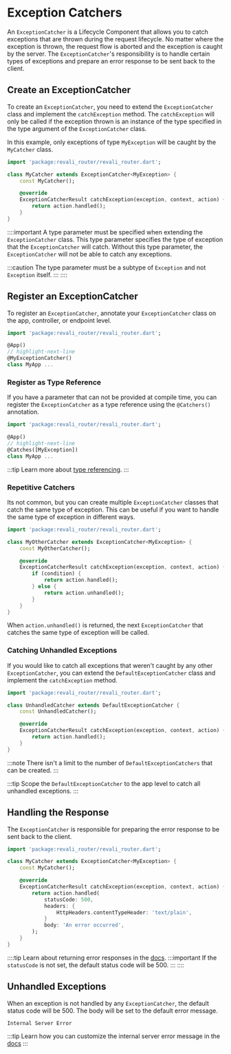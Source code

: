 # Exception Catchers

An `ExceptionCatcher` is a Lifecycle Component that allows you to catch exceptions that are thrown during the request lifecycle. No matter where the exception is thrown, the request flow is aborted and the exception is caught by the server. The `ExceptionCatcher`'s responsibility is to handle certain types of exceptions and prepare an error response to be sent back to the client.

## Create an ExceptionCatcher

To create an `ExceptionCatcher`, you need to extend the `ExceptionCatcher` class and implement the `catchException` method. The `catchException` will only be called if the exception thrown is an instance of the type specified in the type argument of the `ExceptionCatcher` class.

In this example, only exceptions of type `MyException` will be caught by the `MyCatcher` class.

```dart title="lib/catchers/my_catcher.dart"
import 'package:revali_router/revali_router.dart';

class MyCatcher extends ExceptionCatcher<MyException> {
    const MyCatcher();

    @override
    ExceptionCatcherResult catchException(exception, context, action) {
        return action.handled();
    }
}
```

::::important
A type parameter must be specified when extending the `ExceptionCatcher` class. This type parameter specifies the type of exception that the `ExceptionCatcher` will catch. Without this type parameter, the `ExceptionCatcher` will not be able to catch any exceptions.

:::caution
The type parameter must be a subtype of `Exception` and not `Exception` itself.
:::
::::

## Register an ExceptionCatcher

To register an `ExceptionCatcher`, annotate your `ExceptionCatcher` class on the app, controller, or endpoint level.

```dart title="routes/my_app.dart"
import 'package:revali_router/revali_router.dart';

@App()
// highlight-next-line
@MyExceptionCatcher()
class MyApp ...
```

### Register as Type Reference

If you have a parameter that can not be provided at compile time, you can register the `ExceptionCatcher` as a type reference using the `@Catchers()` annotation.

```dart title="routes/my_app.dart"
import 'package:revali_router/revali_router.dart';

@App()
// highlight-next-line
@Catches([MyException])
class MyApp ...
```

:::tip
Learn more about [type referencing](/constructs/revali_server/tidbits#using-types-in-annotations).
:::

### Repetitive Catchers

Its not common, but you can create multiple `ExceptionCatcher` classes that catch the same type of exception. This can be useful if you want to handle the same type of exception in different ways.

```dart title="lib/catchers/my_other_catcher.dart"
import 'package:revali_router/revali_router.dart';

class MyOtherCatcher extends ExceptionCatcher<MyException> {
    const MyOtherCatcher();

    @override
    ExceptionCatcherResult catchException(exception, context, action) {
        if (condition) {
            return action.handled();
        } else {
            return action.unhandled();
        }
    }
}
```

When `action.unhandled()` is returned, the next `ExceptionCatcher` that catches the same type of exception will be called.

### Catching Unhandled Exceptions

If you would like to catch all exceptions that weren't caught by any other `ExceptionCatcher`, you can extend the `DefaultExceptionCatcher` class and implement the `catchException` method.

```dart title="lib/catchers/unhandled_catcher.dart"
import 'package:revali_router/revali_router.dart';

class UnhandledCatcher extends DefaultExceptionCatcher {
    const UnhandledCatcher();

    @override
    ExceptionCatcherResult catchException(exception, context, action) {
        return action.handled();
    }
}
```

:::note
There isn't a limit to the number of `DefaultExceptionCatchers` that can be created.
:::

:::tip
Scope the `DefaultExceptionCatcher` to the app level to catch all unhandled exceptions.
:::

## Handling the Response

The `ExceptionCatcher` is responsible for preparing the error response to be sent back to the client.

```dart title="lib/catchers/my_catcher.dart"
import 'package:revali_router/revali_router.dart';

class MyCatcher extends ExceptionCatcher<MyException> {
    const MyCatcher();

    @override
    ExceptionCatcherResult catchException(exception, context, action) {
        return action.handled(
            statusCode: 500,
            headers: {
                HttpHeaders.contentTypeHeader: 'text/plain',
            }
            body: 'An error occurred',
        );
    }
}
```

::::tip
Learn about returning error responses in the [docs](/constructs/revali_server/lifecycle-components#error-responses).
:::important
If the `statusCode` is not set, the default status code will be 500.
:::
::::

## Unhandled Exceptions

When an exception is not handled by any `ExceptionCatcher`, the default status code will be 500. The body will be set to the default error message.

```plaintext
Internal Server Error
```

:::tip
Learn how you can customize the internal server error message in the [docs](/revali/app-configuration/default-responses)
:::
